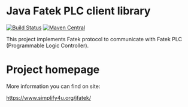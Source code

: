 # Java Fatek PLC client library

[![Build Status](https://travis-ci.org/s4u/jfatek.png?branch=master)](https://travis-ci.org/s4u/jfatek)
[![Maven Central](https://maven-badges.herokuapp.com/maven-central/org.simplify4u/jfatek/badge.svg)](https://maven-badges.herokuapp.com/maven-central/org.simplify4u/jfatek)

This project implements Fatek protocol to communicate with Fatek PLC (Programmable Logic Controller).

# Project homepage

More information you can find on site:

https://www.simplify4u.org/jfatek/


